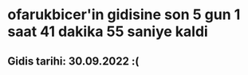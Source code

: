 # ofarukbicer'in gidisine son 5 gun 1 saat 41 dakika 55 saniye kaldi

## Gidis tarihi: 30.09.2022 :(